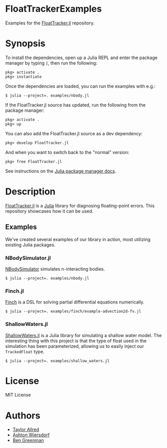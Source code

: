 # FloatTrackerExamples

Examples for the [FloatTracker.jl](https://github.com/tcallred/FloatTracker.jl) repository.

# Synopsis

To install the dependencies, open up a Julia REPL and enter the package manager by typing `]`, then run the following:

```
pkg> activate .
pkg> instantiate
```

Once the dependencies are loaded, you can run the examples with e.g.:

```
$ julia --project=. examples/nbody.jl
```

If the FloatTracker.jl source has updated, run the following from the package manager:

```
pkg> activate .
pkg> up
```

You can also add the FloatTracker.jl source as a dev dependency:

```
pkg> develop FloatTracker.jl
```

And when you want to switch back to the "normal" version:

```
pkg> free FloatTracker.jl
```

See instructions on the [Julia package manager docs](https://pkgdocs.julialang.org/v1/getting-started/#Modifying-A-Dependency).

# Description

[FloatTracker.jl](https://github.com/tcallred/FloatTracker.jl) is a [Julia](https://julialang.org) library for diagnosing floating-point errors. This repository showcases how it can be used.

## Examples

We've created several examples of our library in action, most utilizing existing Julia packages.

### NBodySimulator.jl

[NBodySimulator](https://github.com/SciML/NBodySimulator.jl) simulates n-interacting bodies.

```
$ julia --project=. examples/nbody.jl
```

### Finch.jl

[Finch](https://github.com/paralab/finch) is a DSL for solving partial differential equations numerically.

```
$ julia --project=. examples/finch/example-advection2d-fv.jl
```

### ShallowWaters.jl

[ShallowWaters.jl](https://github.com/milankl/shallowwaters.jl) is a Julia library for simulating a shallow water model. The interesting thing with this project is that the type of float used in the simulation has been parameterized, allowing us to easily inject our `TrackedFloat` type.

```
$ julia --project=. examples/shallow_waters.jl
```

# License

MIT License

# Authors

 - [Taylor Allred](https://github.com/tcallred)
 - [Ashton Wiersdorf](https://github.com/ashton314)
 - [Ben Greenman](https://github.com/bennn)
